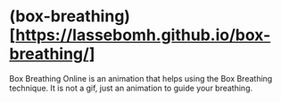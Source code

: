 # (box-breathing)[https://lassebomh.github.io/box-breathing/]
Box Breathing Online is an animation that helps using the Box Breathing technique. It is not a gif, just an animation to guide your breathing.
